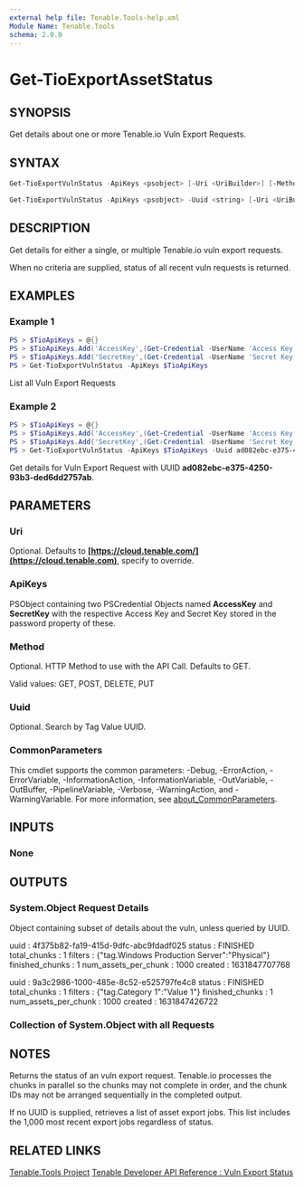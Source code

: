 ```yaml
---
external help file: Tenable.Tools-help.xml
Module Name: Tenable.Tools
schema: 2.0.0
---
```


# Get-TioExportAssetStatus

## SYNOPSIS

Get details about one or more Tenable.io Vuln Export Requests.

## SYNTAX

```powershell
Get-TioExportVulnStatus -ApiKeys <psobject> [-Uri <UriBuilder>] [-Method <string>] [<CommonParameters>]

Get-TioExportVulnStatus -ApiKeys <psobject> -Uuid <string> [-Uri <UriBuilder>] [-Method <string>] [<CommonParameters>]
```

## DESCRIPTION

Get details for either a single, or multiple Tenable.io vuln export requests.

When no criteria are supplied, status of all recent vuln requests is returned.

## EXAMPLES

### Example 1

```powershell
PS > $TioApiKeys = @{}
PS > $TioApiKeys.Add('AccessKey',(Get-Credential -UserName 'Access Key'))
PS > $TioApiKeys.Add('SecretKey',(Get-Credential -UserName 'Secret Key'))
PS > Get-TioExportVulnStatus -ApiKeys $TioApiKeys
```

List all Vuln Export Requests

### Example 2

```powershell
PS > $TioApiKeys = @{}
PS > $TioApiKeys.Add('AccessKey',(Get-Credential -UserName 'Access Key'))
PS > $TioApiKeys.Add('SecretKey',(Get-Credential -UserName 'Secret Key'))
PS > Get-TioExportVulnStatus -ApiKeys $TioApiKeys -Uuid ad082ebc-e375-4250-93b3-ded6dd2757ab
```

Get details for Vuln Export Request with UUID **ad082ebc-e375-4250-93b3-ded6dd2757ab**.

## PARAMETERS

### Uri

Optional. Defaults to **[https://cloud.tenable.com/](https://cloud.tenable.com)**, specify to override.

### ApiKeys

PSObject containing two PSCredential Objects named **AccessKey** and **SecretKey** with the respective Access Key and Secret Key stored in the password property of these.

### Method

Optional. HTTP Method to use with the API Call.  Defaults to GET.

Valid values: GET, POST, DELETE, PUT

### Uuid

Optional. Search by Tag Value UUID.

### CommonParameters

This cmdlet supports the common parameters: -Debug, -ErrorAction, -ErrorVariable, -InformationAction, -InformationVariable, -OutVariable, -OutBuffer, -PipelineVariable, -Verbose, -WarningAction, and -WarningVariable. For more information, see [about_CommonParameters](http://go.microsoft.com/fwlink/?LinkID=113216).

## INPUTS

### None

## OUTPUTS

### System.Object Request Details

Object containing subset of details about the vuln, unless queried by UUID.

  uuid                 : 4f375b82-fa19-415d-9dfc-abc9fdadf025
  status               : FINISHED
  total_chunks         : 1
  filters              : {"tag.Windows Production Server":"Physical"}
  finished_chunks      : 1
  num_assets_per_chunk : 1000
  created              : 1631847707768

  uuid                 : 9a3c2986-1000-485e-8c52-e525797fe4c8
  status               : FINISHED
  total_chunks         : 1
  filters              : {"tag.Category 1":"Value 1"}
  finished_chunks      : 1
  num_assets_per_chunk : 1000
  created              : 1631847426722

### Collection of System.Object with all Requests

## NOTES

Returns the status of an vuln export request. Tenable.io processes the chunks in parallel so the chunks may not complete in order, and the chunk IDs may not be arranged sequentially in the completed output.

If no UUID is supplied, retrieves a list of asset export jobs. This list includes the 1,000 most recent export jobs regardless of status.

## RELATED LINKS

[Tenable.Tools Project](https://github.com/IPSecMSSP/tenable-tools)
[Tenable Developer API Reference : Vuln Export Status](https://developer.tenable.com/reference/exports-vulns-export-status)
